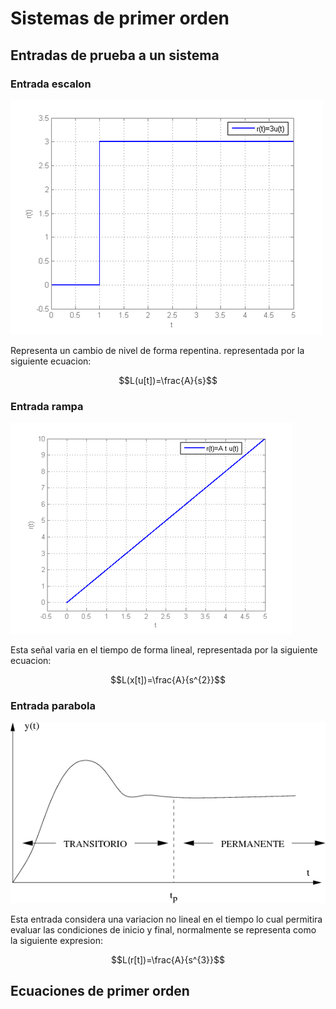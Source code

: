 # Sistemas de primer orden
## Entradas de prueba a un sistema
### Entrada escalon


![](500px-Escalon_mod.png)


Representa un cambio de nivel de forma repentina. representada por la siguiente ecuacion:

$$L(u[t])=\frac{A}{s}$$

### Entrada rampa


![](450px-Rampa_mod.png)


Esta señal varia en el tiempo de forma lineal, representada por la siguiente ecuacion:

$$L(x[t])=\frac{A}{s^{2}}$$

### Entrada parabola
![](capitulo60x.png)

Esta entrada  considera una variacion no lineal en el tiempo lo cual permitira evaluar las condiciones de inicio y final, normalmente se representa como la siguiente expresion:

$$L(r[t])=\frac{A}{s^{3}}$$

## Ecuaciones de primer orden
